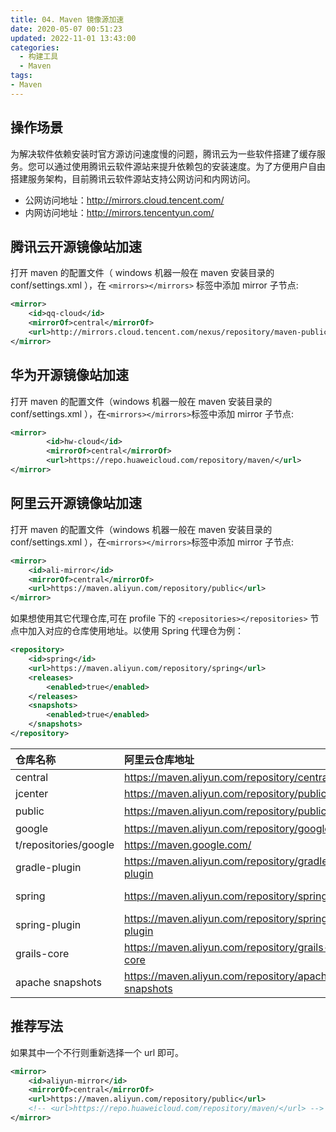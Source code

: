 ```yaml
---
title: 04. Maven 镜像源加速
date: 2020-05-07 00:51:23
updated: 2022-11-01 13:43:00
categories:
  - 构建工具
  - Maven
tags:
- Maven
---
```


## 操作场景

为解决软件依赖安装时官方源访问速度慢的问题，腾讯云为一些软件搭建了缓存服务。您可以通过使用腾讯云软件源站来提升依赖包的安装速度。为了方便用户自由搭建服务架构，目前腾讯云软件源站支持公网访问和内网访问。

* 公网访问地址：<http://mirrors.cloud.tencent.com/>
* 内网访问地址：<http://mirrors.tencentyun.com/>

## 腾讯云开源镜像站加速

打开 maven 的配置文件（ windows 机器一般在 maven 安装目录的 conf/settings.xml ），在 `<mirrors></mirrors>` 标签中添加 mirror 子节点:

```xml
<mirror>
    <id>qq-cloud</id>
    <mirrorOf>central</mirrorOf>
    <url>http://mirrors.cloud.tencent.com/nexus/repository/maven-public/</url>
</mirror>
```

## 华为开源镜像站加速

打开 maven 的配置文件（windows 机器一般在 maven 安装目录的 conf/settings.xml ），在`<mirrors></mirrors>`标签中添加 mirror 子节点:

```xml
<mirror>
        <id>hw-cloud</id>
        <mirrorOf>central</mirrorOf>
        <url>https://repo.huaweicloud.com/repository/maven/</url>
</mirror>
```

## 阿里云开源镜像站加速

打开 maven 的配置文件（windows 机器一般在 maven 安装目录的 conf/settings.xml ），在`<mirrors></mirrors>`标签中添加 mirror 子节点:

```xml
<mirror>
    <id>ali-mirror</id>
    <mirrorOf>central</mirrorOf>
    <url>https://maven.aliyun.com/repository/public</url>
</mirror>
```

如果想使用其它代理仓库,可在 profile 下的 `<repositories></repositories>` 节点中加入对应的仓库使用地址。以使用 Spring 代理仓为例：

```xml
<repository>
    <id>spring</id>
    <url>https://maven.aliyun.com/repository/spring</url>
    <releases>
        <enabled>true</enabled>
    </releases>
    <snapshots>
        <enabled>true</enabled>
    </snapshots>
</repository>
```

| 仓库名称         | 阿里云仓库地址     | 阿里云仓库地址(老版)         | 源地址         |
| :--------------- | :--------------------------------------------------- | :----------------------------------------------------------- | :--------------------------------------- |
| central          | <https://maven.aliyun.com/repository/central>          | <https://maven.aliyun.com/nexus/content/repositories/central>  | <https://repo1.maven.org/maven2/>          |
| jcenter          | <https://maven.aliyun.com/repository/public>           | <https://maven.aliyun.com/nexus/content/repositories/jcenter>  | <http://jcenter.bintray.com/>              |
| public           | <https://maven.aliyun.com/repository/public>           | <https://maven.aliyun.com/nexus/content/groups/public>         | central仓和jcenter仓的聚合仓             |
| google           | <https://maven.aliyun.com/repository/google>           | <https://maven.aliyun.com/nexus/conten>
t/repositories/google   | <https://maven.google.com/>                |
| gradle-plugin    | <https://maven.aliyun.com/repository/gradle-plugin>    | <https://maven.aliyun.com/nexus/content/repositories/gradle-plugin> | <https://plugins.gradle.org/m2/>           |
| spring           | <https://maven.aliyun.com/repository/spring>           | <https://maven.aliyun.com/nexus/content/repositories/spring>   | <http://repo.spring.io/libs-milestone/>    |
| spring-plugin    | <https://maven.aliyun.com/repository/spring-plugin>    | <https://maven.aliyun.com/nexus/content/repositories/spring-plugin> | <http://repo.spring.io/plugins-release/>   |
| grails-core      | <https://maven.aliyun.com/repository/grails-core>      | <https://maven.aliyun.com/nexus/content/repositories/grails-core> | <https://repo.grails.org/grails/core>      |
| apache snapshots | <https://maven.aliyun.com/repository/apache-snapshots> | <https://maven.aliyun.com/nexus/content/repositories/apache-snapshots> <https://repository.apache.org/snapshots/>s/ |

## 推荐写法

如果其中一个不行则重新选择一个 url 即可。

```xml
<mirror>
    <id>aliyun-mirror</id>
    <mirrorOf>central</mirrorOf>
    <url>https://maven.aliyun.com/repository/public</url>
    <!-- <url>https://repo.huaweicloud.com/repository/maven/</url> -->
</mirror>
```
